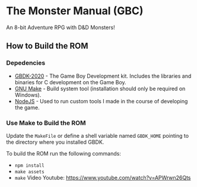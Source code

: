 # The Monster Manual (GBC)
An 8-bit Adventure RPG with D&D Monsters!

## How to Build the ROM

### Depedencies
* [GBDK-2020](https://github.com/gbdk-2020/gbdk-2020) - The Game Boy Development
  kit. Includes the libraries and binaries for C development on the Game Boy.
* [GNU Make](https://gnuwin32.sourceforge.net/packages/make.htm) - Build system
  tool (installation should only be required on Windows).
* [NodeJS](https://nodejs.org) - Used to run custom tools I made in the course
  of developing the game.

### Use Make to Build the ROM
Update the `MakeFile` or define a shell variable named `GBDK_HOME` pointing to
the directory where you installed GBDK.

To build the ROM run the following commands:

* `npm install`
* `make assets`
* `make`
Video Youtube: https://www.youtube.com/watch?v=APWrwn26Qts
